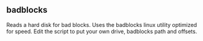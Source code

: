 ## badblocks
Reads a hard disk for bad blocks. Uses the badblocks linux utility optimized for speed. Edit the script to put your own drive, badblocks path and offsets.
